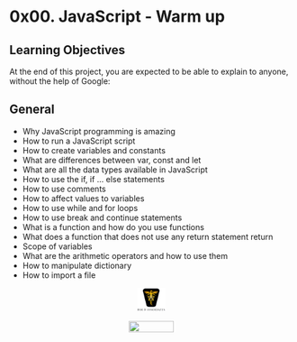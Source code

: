 # 0x00. JavaScript - Warm up

## Learning Objectives

At the end of this project, you are expected to be able to explain to anyone, without the help of Google:

## General

- Why JavaScript programming is amazing
- How to run a JavaScript script
- How to create variables and constants
- What are differences between var, const and let
- What are all the data types available in JavaScript
- How to use the if, if ... else statements
- How to use comments
- How to affect values to variables
- How to use while and for loops
- How to use break and continue statements
- What is a function and how do you use functions
- What does a function that does not use any return statement return
- Scope of variables
- What are the arithmetic operators and how to use them
- How to manipulate dictionary
- How to import a file

<p align="center">
<img src="/images/roeHR-01.png" width=10% height=10%>
</p>
<p align="center">
<img src="/images/colored-photologo-#009999.png" width=40% height=30%>
</p>
